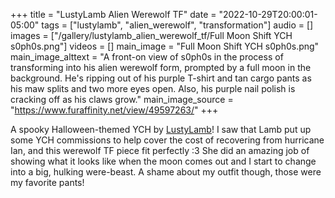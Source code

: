 +++
title = "LustyLamb Alien Werewolf TF"
date = "2022-10-29T20:00:01-05:00"
tags = ["lustylamb", "alien_werewolf", "transformation"]
audio = []
images = ["/gallery/lustylamb_alien_werewolf_tf/Full Moon Shift YCH s0ph0s.png"]
videos = []
main_image = "Full Moon Shift YCH s0ph0s.png"
main_image_alttext = "A front-on view of s0ph0s in the process of transforming into his alien werewolf form, prompted by a full moon in the background.  He's ripping out of his purple T-shirt and tan cargo pants as his maw splits and two more eyes open. Also, his purple nail polish is cracking off as his claws grow."
main_image_source = "https://www.furaffinity.net/view/49597263/"
+++

A spooky Halloween-themed YCH by [LustyLamb](https://www.furaffinity.net/user/lustylamb)!<!--more--> I saw that Lamb put up some YCH commissions to help cover the cost of recovering from hurricane Ian, and this werewolf TF piece fit perfectly :3  She did an amazing job of showing what it looks like when the moon comes out and I start to change into a big, hulking were-beast.  A shame about my outfit though, those were my favorite pants!
